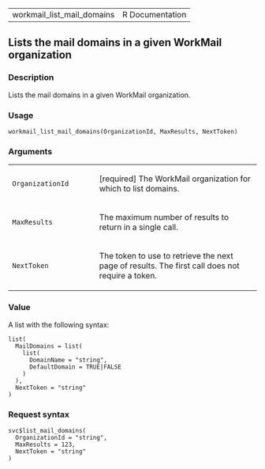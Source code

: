 <table style="width: 100%;">
<tbody>
<tr class="odd">
<td>workmail_list_mail_domains</td>
<td style="text-align: right;">R Documentation</td>
</tr>
</tbody>
</table>

## Lists the mail domains in a given WorkMail organization

### Description

Lists the mail domains in a given WorkMail organization.

### Usage

    workmail_list_mail_domains(OrganizationId, MaxResults, NextToken)

### Arguments

<table>
<colgroup>
<col style="width: 35%" />
<col style="width: 65%" />
</colgroup>
<tbody>
<tr class="odd">
<td><code
id="workmail_list_mail_domains_:_OrganizationId">OrganizationId</code></td>
<td><p>[required] The WorkMail organization for which to list
domains.</p></td>
</tr>
<tr class="even">
<td><code
id="workmail_list_mail_domains_:_MaxResults">MaxResults</code></td>
<td><p>The maximum number of results to return in a single
call.</p></td>
</tr>
<tr class="odd">
<td><code
id="workmail_list_mail_domains_:_NextToken">NextToken</code></td>
<td><p>The token to use to retrieve the next page of results. The first
call does not require a token.</p></td>
</tr>
</tbody>
</table>

### Value

A list with the following syntax:

    list(
      MailDomains = list(
        list(
          DomainName = "string",
          DefaultDomain = TRUE|FALSE
        )
      ),
      NextToken = "string"
    )

### Request syntax

    svc$list_mail_domains(
      OrganizationId = "string",
      MaxResults = 123,
      NextToken = "string"
    )
